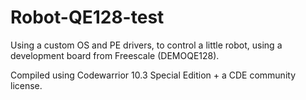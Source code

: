 Robot-QE128-test
================

Using a custom OS and PE drivers, to control a little robot, using a development board from Freescale (DEMOQE128).

Compiled using Codewarrior 10.3 Special Edition + a CDE community license.

